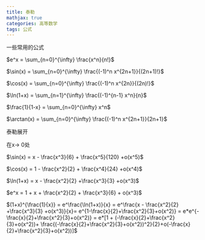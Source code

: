 ```yaml
---
title: 泰勒
mathjax: true
categories: 高等数学
tags: 公式
---
```

一些常用的公式
<!--more-->
$e^x = \sum_{n=0}^{\infty} \frac{x^n}{n!}$

$\sin(x) = \sum_{n=0}^{\infty} \frac{(-1)^n x^{2n+1}}{(2n+1)!}$

$\cos(x) = \sum_{n=0}^{\infty} \frac{(-1)^n x^{2n}}{(2n)!}$

$\ln(1+x) = \sum_{n=1}^{\infty} \frac{(-1)^{n-1} x^n}{n}$

$\frac{1}{1-x} = \sum_{n=0}^{\infty} x^n$

$\arctan(x) = \sum_{n=0}^{\infty} \frac{(-1)^n x^{2n+1}}{2n+1}$

泰勒展开

在x-> 0处

$\sin(x) = x - \frac{x^3}{6} + \frac{x^5}{120} +o(x^5)$

$\cos(x) = 1 - \frac{x^2}{2} + \frac{x^4}{24} +o(x^4)$

$\ln(1+x) = x - \frac{x^2}{2} +\frac{x^3}{3} +o(x^3)$

$e^x = 1 + x + \frac{x^2}{2} + \frac{x^3}{6} + o(x^3)$

$(1+x)^{\frac{1}{x}} = e^\frac{\ln(1+x)}{x} = e^\frac{x - \frac{x^2}{2} +\frac{x^3}{3} +o(x^3)}{x}= e^{1-\frac{x}{2}+\frac{x^2}{3}+o(x^2)} = e*e^{-\frac{x}{2}+\frac{x^2}{3}+o(x^2)} = e*[1 + (-\frac{x}{2}+\frac{x^2}{3}+o(x^2))+ \frac{(-\frac{x}{2}+\frac{x^2}{3}+o(x^2))^2}{2}+o(-\frac{x}{2}+\frac{x^2}{3}+o(x^2))]$ 